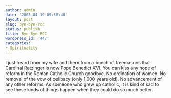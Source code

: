 ```yaml
---
author: admin
date: '2005-04-19 09:56:40'
layout: post
slug: bye-bye-rcc
status: publish
title: Bye Bye RCC
wordpress_id: '447'
categories:
- Spirituality
---
```


I just heard from my wife and them from a bunch of freemasons that
Cardinal Ratzinger is now Pope Benedict XVI. You can kiss any hope of
reform in the Roman Catholic Church goodbye. No ordination of women. No
removal of the vow of celibacy (only 1,000 years old). No advancement of
any other reforms. As someone who grew up catholic, it is kind of sad to
see these kinds of things happen when they could do so much better.
